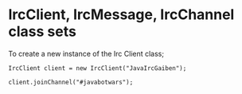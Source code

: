 # IrcClient, IrcMessage, IrcChannel class sets

To create a new instance of the Irc Client class;

`IrcClient client = new IrcClient("JavaIrcGaiben");`

`client.joinChannel("#javabotwars");`
